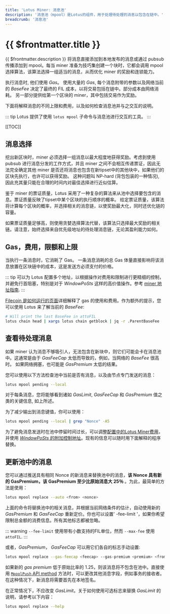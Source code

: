 ```yaml
---
title: 'Lotus Miner: 消息池'
description: '消息池（mpool）是Lotus的组件，用于处理待处理的消息以包含在链中。'
breadcrumb: '消息池'
---
```


# {{ $frontmatter.title }}

{{ $frontmatter.description }} 将消息直接添加到本地发布的消息或通过 pubsub 传播添加到 mpool。每当 miner 准备为技巧集创建一个块时，它都会调用 mpool 选择算法，该算法选择一组适当的消息，从而优化 miner 的奖励和连锁能力。

执行消息时, 他们使用 _Gas_。 使用大量的 _Gas_, 每个消息附带的参数以及网络当前的 _BaseFee_ 决定了最终的 FIL 成本，以将交易包括在链中。部分成本由网络消耗。 另一部分提供给第一个区块的 miner，其中包括交易作为奖励。

下面将解释消息的不同上限和费用，以及如何检查消息池并与之交互的说明。

::: tip
Lotus 提供了使用 `lotus mpool` 子命令与消息池进行交互的工具。
:::

[[TOC]]

## 消息选择

挖出新区块时，miner 必须选择一组消息以最大程度地获得奖励。考虑到使用 pubsub 进行消息分发的工作方式，并且 miner 之间不会相互传递票证，因此无法完全确定其他 miner 是否还将消息也包含在新tipset中的其他块中，如果他们的区块先执行，也许可以获得奖励。 这种问题叫 NP-hard (背包包装的一种情况), 因此充其量只能在合理的时间内对最佳选择进行近似估算。

鉴于 miner 的票证质量，Lotus 采用了一种复杂的算法来从池中选择要包含的消息。票证质量反映了tipset中某个区块的执行顺序的概率。 给定票证质量，该算法将计算每个区块的概率，并选择相关的消息链，以使奖励最大化，同时还优化链的容量。

如果票证质量足够高，则使用贪婪选择算法代替，该算法只选择最大奖励的相关链。请注意，始终选择来自优先级地址的待处理消息链，无论其盈利能力如何。

## Gas，费用，限额和上限

当执行一条消息时，它消耗了 Gas。 一条消息消耗的总 Gas 体量直接影响将该消息放置在区块链中的成本，这是发送方必须支付的价格。

::: tip
可以为 Lotus 配置多个地址，以根据操作对费用和限制进行更精细的控制，并避免行首阻塞，特别是对于 _WindowPoSts_ 这样的高价值操作。参考 [miner 地址指南](miner-addresses.md).
:::

[Filecoin 是如何运行的页面](../../about-filecoin/how-filecoin-works.md)详细解释了 gas 的使用和费用。作为额外的提示，您可以使用 Lotus 来了解当前的 _BaseFee_:

```sh
# Will print the last BaseFee in attoFIL
lotus chain head | xargs lotus chain getblock | jq -r .ParentBaseFee
```

## 查看待处理消息

如果 miner 认为消息不够吸引人，无法包含在新块中，则它们可能会卡在消息池中。这通常是由于 _GasFeeCap_ 太低而导致的，例如，当网络的 _BaseFee_ 很高时。 如果网络拥塞，也可能是 _GasPremium_ 太低的结果。

您可以使用以下方法检查池中当前是否有消息，以及由节点专门发送的消息：

```sh
lotus mpool pending --local
```

对于每条消息，您将能够看到诸如 _GasLimit_, _GasFeeCap_ 和 _GasPremium_ 值之类的关键信息, 如上所述。

为了减少输出到消息键值，你可以使用：

```sh
lotus mpool pending --local | grep "Nonce" -A5
```

为了避免消息发送时在池中停留时间过长，可以调整[配置中的Lotus Miner费用](miner-configuration.md)，并使用 [ _WindowPoSts_ 的附加控制地址](miner-addresses.md)。现有的信息可以随时用下面解释的程序替换。

## 更新池中的消息

您可以通过推送具有相同 Nonce 的新消息来替换池中的消息，**该 Nonce 具有新的 GasPremium，该 GasPremium 至少比原始消息大 25％** 。为此，最简单的方法是使用：

```sh
lotus mpool replace --auto <from> <nonce>
```

上面的命令将替换池中的相关消息，并根据当前网络条件的估计，自动使用新的 _GasPremium_ 和 _GasFeeCap_ 重新定价。你也可以设置' -fee-limit '，如果你希望限制总金额的消费信息。所有其他标志都被忽略。

::: warning
`--fee-limit` 使用带有小数支持的FIL单位，然而 `--max-fee` 使用 `attoFIL`.
:::

或者，_GasPremium_， _GasFeeCap_ 可以用它们各自的标志手动设置:

```sh
lotus mpool replace --gas-feecap <feecap> --gas-premium <premium> <from> <nonce>
```

如果新的 _gas premium_ 低于原始比率的 1.25，则该消息将不包含在池中。直接使用 [`MpoolPush` API method](../../reference/lotus-api.md) 方法时，可以更改其他消息字段，例如事务的接收者。在这种情况下，新消息将需要首先在本地签名。

在正常情况下，不应改变 _GasLimit_。关于如何使用可选标志来替换 _GasLimit_ 的说明，请参考以下内容：

```sh
lotus mpool replace --help
```


